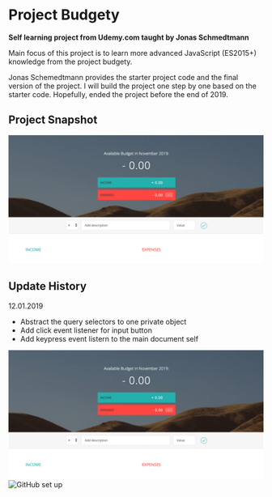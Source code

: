 # Project Budgety
**Self learning project from Udemy.com taught by Jonas Schmedtmann**

Main focus of this project is to learn more advanced JavaScript (ES2015+) knowledge from the project budgety.

Jonas Schemedtmann provides the starter project code and the final version of the project. I will build the project one step by one based on the starter code. Hopefully, ended the project before the end of 2019.

## Project Snapshot
![Project Snapshot](./Project-Snapshot.png)

## Update History
12.01.2019
- Abstract the query selectors to one private object
- Add click event listener for input button
- Add keypress event listern to the main document self

![Project Snapshot](./Project-Snapshot.png)
![GitHub set up](https://help.github.com/assets/images/site/set-up-git.gif)

